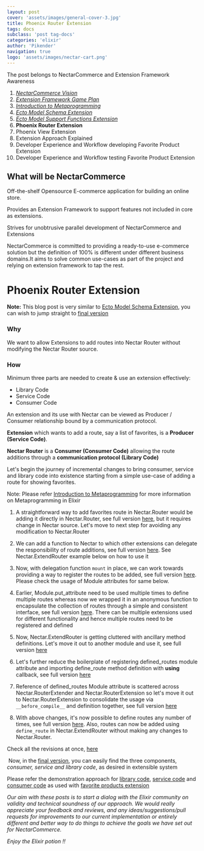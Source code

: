 ```yaml
---
layout: post
cover: 'assets/images/general-cover-3.jpg'
title: Phoenix Router Extension
tags: docs
subclass: 'post tag-docs'
categories: 'elixir'
author: 'Pikender'
navigation: true
logo: 'assets/images/nectar-cart.png'
---
```


>
The post belongs to NectarCommerce and Extension Framework Awareness
>
1. _[NectarCommerce Vision](http://vinsol.com/blog/2016/04/08/nectarcommerce-vision/)_
1. _[Extension Framework Game Plan](http://vinsol.com/blog/2016/04/12/extension-framework-game-plan/)_
1. _[Introduction to Metaprogramming](http://vinsol.com/blog/2016/04/14/introduction-to-metaprogramming/)_
1. _[Ecto Model Schema Extension](http://vinsol.com/blog/2016/04/15/ecto-model-schema-extension/)_
1. _[Ecto Model Support Functions Extension](http://vinsol.com/blog/2016/04/18/ecto-model-support-functions-extension/)_
1. **Phoenix Router Extension**
1. Phoenix View Extension
1. Extension Approach Explained
1. Developer Experience and Workflow developing Favorite Product Extension
1. Developer Experience and Workflow testing Favorite Product Extension


## What will be NectarCommerce

>
Off-the-shelf Opensource E-commerce application for building an online store.
>
Provides an Extension Framework to support features not included in core as extensions.
>
Strives for unobtrusive parallel development of NectarCommerce and Extensions

NectarCommerce is committed to providing a ready-to-use e-commerce solution but the definition of 100% is different under different business domains.It aims to solve common use-cases as part of the project and relying on extension framework to tap the rest.

# Phoenix Router Extension

>
**Note:** This blog post is very similar to [Ecto Model Schema Extension](http://vinsol.com/blog/2016/04/15/ecto-model-schema-extension/), you can wish to jump straight to [final version](#final_version)

### Why

We want to allow Extensions to add routes into Nectar Router without modifying the Nectar Router source.

### How

Minimum three parts are needed to create & use an extension effectively:

- Library Code
- Service Code
- Consumer Code

An extension and its use with Nectar can be viewed as Producer / Consumer relationship bound by a communication protocol.

**Extension** which wants to add a route, say a list of favorites, is a **Producer (Service Code)**.

**Nectar Router** is a **Consumer (Consumer Code)** allowing the route additions through a **communication protocol (Library Code)**

Let's begin the journey of incremental changes to bring consumer, service and library code into existence starting from a simple use-case of adding a route for showing favorites.

>
Note: Please refer [Introduction to Metaprogramming]() for more information on Metaprogramming in Elixir

1.  A straightforward way to add favorites route in Nectar.Router would be adding it directly in Nectar.Router, see full version [here](https://gist.github.com/pikender/52c5f30c74f1a2bbff886e6ffcc6be46/a4cda70666cb5132ecaf1c91a98710c09872a444), but it requires change in Nectar source. Let's move to next step for avoiding any modification to Nectar.Router

    <script src="https://gist.github.com/pikender/607493614533860699d835111feb11cd/7020bb2f62d6224fb3cda074257a507ab01d5106.js"></script>

    <script src="https://gist.github.com/pikender/e2fccd747620b9e67f4b201fb124ebbe.js"></script>

1.  We can add a function to Nectar to which other extensions can delegate the responsibility of route additions, see full version [here](https://gist.github.com/pikender/52c5f30c74f1a2bbff886e6ffcc6be46/155a427b80b5dc11d201adcea0262e7ccd342bb1). See Nectar.ExtendRouter example below on how to use it

    <script src="https://gist.github.com/pikender/607493614533860699d835111feb11cd/1c0ffd904c0cdf75be54efd70f126e42ec9a3828.js"></script>

    <script src="https://gist.github.com/pikender/e2fccd747620b9e67f4b201fb124ebbe.js"></script>

1.  Now, with delegation function `mount` in place, we can work towards providing a way to register the routes to be added, see full version [here](https://gist.github.com/pikender/52c5f30c74f1a2bbff886e6ffcc6be46/346f1d8423f8c36d43f9a18d83317bd7a3152304). Please check the usage of Module attributes for same below.

    <script src="https://gist.github.com/pikender/607493614533860699d835111feb11cd/44fa6030ac35d78033468e6f7aadb1a5ce2d3479.js"></script>

    <script src="https://gist.github.com/pikender/e2fccd747620b9e67f4b201fb124ebbe.js"></script>

1.  Earlier, Module.put_attribute need to be used multiple times to define multiple routes whereas now we wrapped it in an anonymous function to encapsulate the collection of routes through a simple and consistent interface, see full version [here](https://gist.github.com/pikender/52c5f30c74f1a2bbff886e6ffcc6be46/948e680ec11599955695b9db5e09d297b9df4de4). There can be multiple extensions used for different functionality and hence multiple routes need to be registered and defined

    <script src="https://gist.github.com/pikender/607493614533860699d835111feb11cd/0f5c4176ef1573c412c692afe7ab3e335f2a3de2.js"></script>

    <script src="https://gist.github.com/pikender/e2fccd747620b9e67f4b201fb124ebbe.js"></script>


1.  Now, Nectar.ExtendRouter is getting cluttered with ancillary method definitions. Let's move it out to another module and use it, see full version [here](https://gist.github.com/pikender/52c5f30c74f1a2bbff886e6ffcc6be46/9708b3aace1c094e71172d97501d57a47253bcaa)

    <script src="https://gist.github.com/pikender/607493614533860699d835111feb11cd/c41cfdede0618d4b78f93362d6767b8fcaa5745a.js"></script>

    <script src="https://gist.github.com/pikender/e2fccd747620b9e67f4b201fb124ebbe.js"></script>

1.  Let's further reduce the boilerplate of registering defined_routes module attribute and importing define_route method definition with __using__ callback, see full version [here](https://gist.github.com/pikender/52c5f30c74f1a2bbff886e6ffcc6be46/b6016f1f29cc95ebad8b2b2a9546a434275cea3f)

    <script src="https://gist.github.com/pikender/607493614533860699d835111feb11cd/c84f28c0fec71209b1d0a0cfe19312f18f69479c.js"></script>

    <script src="https://gist.github.com/pikender/e2fccd747620b9e67f4b201fb124ebbe.js"></script>

1.  Reference of defined_routes Module attribute is scattered across Nectar.RouterExtender and Nectar.RouterExtension so let's move it out to Nectar.RouterExtension to consolidate the usage via `__before_compile__` and definition together, see full version [here](https://gist.github.com/pikender/52c5f30c74f1a2bbff886e6ffcc6be46/4f33d8935a8aaeebe92a33812fbb4252a576f4aa)

    <script src="https://gist.github.com/pikender/607493614533860699d835111feb11cd/4de0ec9ad28b27d0c6cd52bf61c8d9003b4fa393.js"></script>

    <script src="https://gist.github.com/pikender/e2fccd747620b9e67f4b201fb124ebbe.js"></script>

1.  With above changes, it's now possible to define routes any number of times, see full version [here](https://gist.github.com/pikender/52c5f30c74f1a2bbff886e6ffcc6be46/c495577952eea865f100092c314898fc9ed35d03). Also, routes can now be added using `define_route` in Nectar.ExtendRouter without making any changes to Nectar.Router.

    <script src="https://gist.github.com/pikender/607493614533860699d835111feb11cd/453d78e87cdd2b65323d6499c81b30f5f836c2f8.js"></script>

    <script src="https://gist.github.com/pikender/e2fccd747620b9e67f4b201fb124ebbe.js"></script>

Check all the revisions at once, [here](https://gist.github.com/pikender/52c5f30c74f1a2bbff886e6ffcc6be46/revisions)

<a name="final_version">&nbsp;</a>Now, in the [final version](https://gist.github.com/pikender/52c5f30c74f1a2bbff886e6ffcc6be46), you can easily find the three components, _consumer, service and library code_, as desired in extensible system

<script src="https://gist.github.com/pikender/52c5f30c74f1a2bbff886e6ffcc6be46.js"></script>

Please refer the demonstration approach for [library code](https://github.com/vinsol/nectarcommerce/pull/47/files#diff-aa0d91998a3539f6cf29553e1bc5d24bR1), [service code](https://github.com/vinsol/nectarcommerce/pull/47/files#diff-1d4fe030d5ab0511fa7e328d362f6e40R11) and [consumer code](https://github.com/vinsol/nectarcommerce/pull/47/files#diff-1b46ba545dda128d0ad3f50dd1ff7d0dR103) as used with [favorite products extension](https://github.com/vinsol/nectarcommerce/pull/47/files#diff-3d8e34555d30c9e6493acb096f42207cR6)

>
_Our aim with these posts is to start a dialog with the Elixir community on validity and technical soundness of our approach. We would really appreciate your feedback and reviews, and any ideas/suggestions/pull requests for improvements to our current implementation or entirely different and better way to do things to achieve the goals we have set out for NectarCommerce._

_Enjoy the Elixir potion !!_
